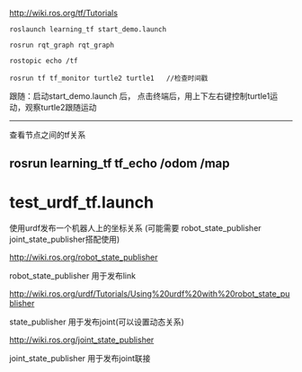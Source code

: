 http://wiki.ros.org/tf/Tutorials


```
roslaunch learning_tf start_demo.launch

rosrun rqt_graph rqt_graph 

rostopic echo /tf

rosrun tf tf_monitor turtle2 turtle1   //检查时间戳
```


跟随：启动start_demo.launch 后，   点击终端后，用上下左右键控制turtle1运动，观察turtle2跟随运动

---

查看节点之间的tf关系

rosrun learning_tf tf_echo /odom /map
---

# test_urdf_tf.launch
使用urdf发布一个机器人上的坐标关系
(可能需要 robot_state_publisher joint_state_publisher搭配使用)

http://wiki.ros.org/robot_state_publisher

robot_state_publisher 用于发布link

http://wiki.ros.org/urdf/Tutorials/Using%20urdf%20with%20robot_state_publisher

state_publisher 用于发布joint(可以设置动态关系)

http://wiki.ros.org/joint_state_publisher

joint_state_publisher 用于发布joint联接

